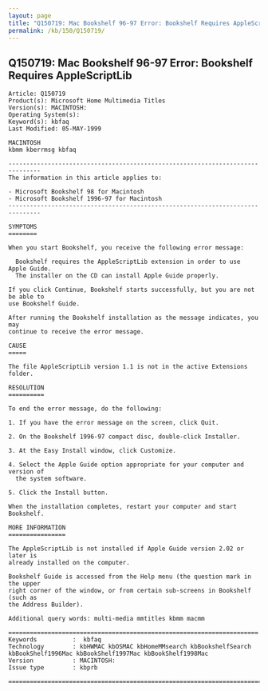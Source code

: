 ```yaml
---
layout: page
title: "Q150719: Mac Bookshelf 96-97 Error: Bookshelf Requires AppleScriptLib"
permalink: /kb/150/Q150719/
---
```


## Q150719: Mac Bookshelf 96-97 Error: Bookshelf Requires AppleScriptLib

	Article: Q150719
	Product(s): Microsoft Home Multimedia Titles
	Version(s): MACINTOSH:
	Operating System(s): 
	Keyword(s): kbfaq
	Last Modified: 05-MAY-1999
	
	MACINTOSH
	kbmm kberrmsg kbfaq
	
	-------------------------------------------------------------------------------
	The information in this article applies to:
	
	- Microsoft Bookshelf 98 for Macintosh 
	- Microsoft Bookshelf 1996-97 for Macintosh 
	-------------------------------------------------------------------------------
	
	SYMPTOMS
	========
	
	When you start Bookshelf, you receive the following error message:
	
	  Bookshelf requires the AppleScriptLib extension in order to use Apple Guide.
	  The installer on the CD can install Apple Guide properly.
	
	If you click Continue, Bookshelf starts successfully, but you are not be able to
	use Bookshelf Guide.
	
	After running the Bookshelf installation as the message indicates, you may
	continue to receive the error message.
	
	CAUSE
	=====
	
	The file AppleScriptLib version 1.1 is not in the active Extensions folder.
	
	RESOLUTION
	==========
	
	To end the error message, do the following:
	
	1. If you have the error message on the screen, click Quit.
	
	2. On the Bookshelf 1996-97 compact disc, double-click Installer.
	
	3. At the Easy Install window, click Customize.
	
	4. Select the Apple Guide option appropriate for your computer and version of
	  the system software.
	
	5. Click the Install button.
	
	When the installation completes, restart your computer and start Bookshelf.
	
	MORE INFORMATION
	================
	
	The AppleScriptLib is not installed if Apple Guide version 2.02 or later is
	already installed on the computer.
	
	Bookshelf Guide is accessed from the Help menu (the question mark in the upper
	right corner of the window, or from certain sub-screens in Bookshelf (such as
	the Address Builder).
	
	Additional query words: multi-media mmtitles kbmm macmm
	
	======================================================================
	Keywords          :  kbfaq
	Technology        : kbHWMAC kbOSMAC kbHomeMMsearch kbBookshelfSearch kbBookShelf1996Mac kbBookShelf1997Mac kbBookShelf1998Mac
	Version           : MACINTOSH:
	Issue type        : kbprb
	
	=============================================================================
	
